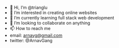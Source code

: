 - 👋 Hi, I’m @trianglu
- 👀 I’m interested in creating online websites
- 🌱 I’m currently learning full stack web development
- 💞️ I’m looking to collaborate on anything
- 📫 How to reach me 
-   email: arnavg@gmail.com
-   twitter: @ArnavGang

<!---
trianglu/trianglu is a ✨ special ✨ repository because its `README.md` (this file) appears on your GitHub profile.
You can click the Preview link to take a look at your changes.
--->
